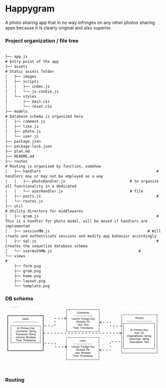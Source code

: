 # Happygram

A photo sharing app that in no way infringes on any other photos sharing apps because it is clearly original and also superior.






### Project organization / file tree
```

├── app.js 																# Entry point of the app
├── assets																# Static assets folder
│   ├── images
│   ├── scripts
│   │   ├── index.js
│   │   └── js-cookie.js
│   └── styles
│       ├── main.css
│       └── reset.css
├── models																# Database schema is organized here
│   ├── comment.js
│   ├── like.js
│   ├── photo.js
│   └── user.js
├── package.json
├── package-lock.json
├── plan.md
├── README.md
├── routes																# Routing is organized by function, somehow
│   ├── handlers													# handlers may or may not be employed as a way
│   │   ├── photoHandler.js 							# to organize all functionality in a dedicated
│   │   └── userHandler.js 								# file
│   ├── posts.js 													# 
│   └── routes.js
├── util																	# Utility directory for middlewares
│   ├── gram.js 													# This is a handler for photo model, will be moved if handlers are implemented
│   ├── sessionMW.js 											# Will create and authenticate sessions and modify app behavior accordingly
│   ├── sql.js 														# Creates the sequelize database schema
│   └── userAuthMW.js 										# 
└── views 																# 
    ├── form.pug
    ├── gram.pug
    ├── home.pug
    ├── layout.pug
    └── template.pug
```

### DB schema

![schema](assets/images/Happygram_schema_uml.jpg)

### Routing



